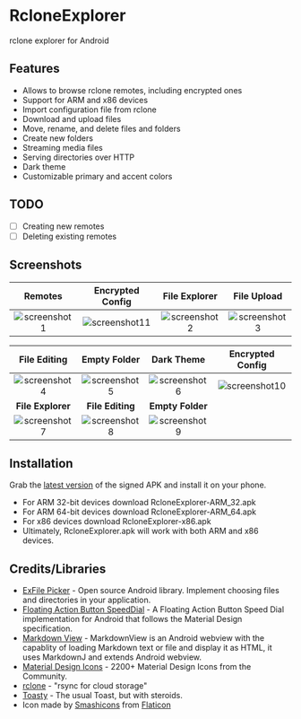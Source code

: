 # RcloneExplorer
rclone explorer for Android

Features
--------
- Allows to browse rclone remotes, including encrypted ones
- Support for ARM and x86 devices
- Import configuration file from rclone
- Download and upload files
- Move, rename, and delete files and folders
- Create new folders
- Streaming media files
- Serving directories over HTTP
- Dark theme
- Customizable primary and accent colors

TODO
------------
- [ ] Creating new remotes
- [ ] Deleting existing remotes

Screenshots
-----------

Remotes|Encrypted Config|File Explorer|File Upload
:-----:|:--------------:|:-----------:|:---------:|
![screenshot1](https://github.com/kaczmarkiewiczp/rcloneExplorer/blob/master/screenshots/screenshot_1.png?raw=true)|![screenshot11](https://github.com/kaczmarkiewiczp/rcloneExplorer/blob/master/screenshots/screenshot_11.png?raw=true)|![screenshot2](https://github.com/kaczmarkiewiczp/rcloneExplorer/blob/master/screenshots/screenshot_2.png?raw=true)|![screenshot3](https://github.com/kaczmarkiewiczp/rcloneExplorer/blob/master/screenshots/screenshot_3.png?raw=true)

File Editing|Empty Folder|Dark Theme|Encrypted Config
:----------:|:----------:|:--------:|:-------------:|
![screenshot4](https://github.com/kaczmarkiewiczp/rcloneExplorer/blob/master/screenshots/screenshot_4.png?raw=true)|![screenshot5](https://github.com/kaczmarkiewiczp/rcloneExplorer/blob/master/screenshots/screenshot_5.png?raw=true)|![screenshot6](https://github.com/kaczmarkiewiczp/rcloneExplorer/blob/master/screenshots/screenshot_6.png?raw=true)|![screenshot10](https://github.com/kaczmarkiewiczp/rcloneExplorer/blob/master/screenshots/screenshot_10.png?raw=true)
**File Explorer**|**File Editing**|**Empty Folder**|
![screenshot7](https://github.com/kaczmarkiewiczp/rcloneExplorer/blob/master/screenshots/screenshot_7.png?raw=true)|![screenshot8](https://github.com/kaczmarkiewiczp/rcloneExplorer/blob/master/screenshots/screenshot_8.png?raw=true)|![screenshot9](https://github.com/kaczmarkiewiczp/rcloneExplorer/blob/master/screenshots/screenshot_9.png?raw=true)|

Installation
------------
Grab the [latest version](https://github.com/kaczmarkiewiczp/rcloneExplorer/releases/latest) of the signed APK and install it on your phone.

- For ARM 32-bit devices download RcloneExplorer-ARM_32.apk
- For ARM 64-bit devices download RcloneExplorer-ARM_64.apk
- For x86 devices download RcloneExplorer-x86.apk
- Ultimately, RcloneExplorer.apk will work with both ARM and x86 devices.

Credits/Libraries
-----------------
- [ExFile Picker](https://github.com/bartwell/ExFilePicker) - Open source Android library. Implement choosing files and directories in your application.
- [Floating Action Button SpeedDial](https://github.com/leinardi/FloatingActionButtonSpeedDial) - A Floating Action Button Speed Dial implementation for Android that follows the Material Design specification.
- [Markdown View](https://github.com/falnatsheh/MarkdownView) - MarkdownView is an Android webview with the capablity of loading Markdown text or file and display it as HTML, it uses MarkdownJ and extends Android webview.
- [Material Design Icons](https://github.com/Templarian/MaterialDesign) - 2200+ Material Design Icons from the Community.
- [rclone](https://github.com/ncw/rclone) - "rsync for cloud storage"
- [Toasty](https://github.com/GrenderG/Toasty) - The usual Toast, but with steroids.
- Icon made by [Smashicons](https://www.flaticon.com/authors/smashicons) from [Flaticon](https://www.flaticon.com)
